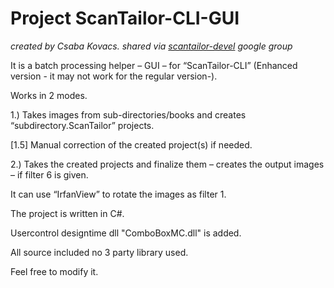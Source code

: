 # Project ScanTailor-CLI-GUI

_created by Csaba Kovacs. shared via [scantailor-devel](https://groups.google.com/forum/#!topic/scantailor-devel/xK537XDatVQ)  google group_

It is a batch processing helper – GUI – for “ScanTailor-CLI” 
(Enhanced version - it may not work for the regular version-).

Works in 2 modes.

1.) Takes images from sub-directories/books and creates “subdirectory.ScanTailor” projects.

[1.5] Manual correction of the created project(s) if needed.

2.) Takes the created projects and finalize them – creates the output images – if filter 6 is given.

It can use “IrfanView” to rotate the images as filter 1.

The project is written in C#.

Usercontrol designtime dll "ComboBoxMC.dll" is added.

All source included no 3 party library used.

Feel free to modify it.
